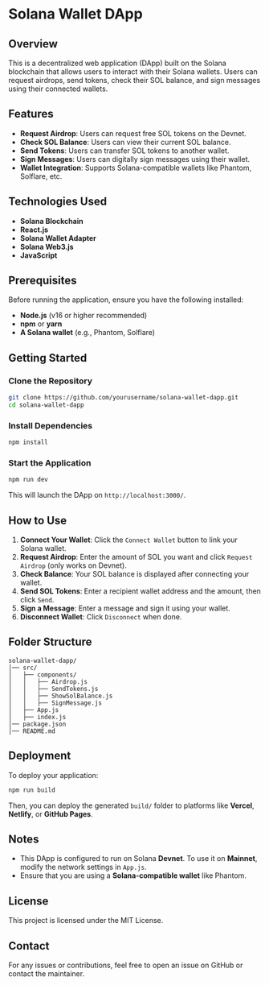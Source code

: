 # Solana Wallet DApp

## Overview
This is a decentralized web application (DApp) built on the Solana blockchain that allows users to interact with their Solana wallets. Users can request airdrops, send tokens, check their SOL balance, and sign messages using their connected wallets.

## Features
- **Request Airdrop**: Users can request free SOL tokens on the Devnet.
- **Check SOL Balance**: Users can view their current SOL balance.
- **Send Tokens**: Users can transfer SOL tokens to another wallet.
- **Sign Messages**: Users can digitally sign messages using their wallet.
- **Wallet Integration**: Supports Solana-compatible wallets like Phantom, Solflare, etc.

## Technologies Used
- **Solana Blockchain**
- **React.js**
- **Solana Wallet Adapter**
- **Solana Web3.js**
- **JavaScript**

## Prerequisites
Before running the application, ensure you have the following installed:
- **Node.js** (v16 or higher recommended)
- **npm** or **yarn**
- **A Solana wallet** (e.g., Phantom, Solflare)

## Getting Started

### Clone the Repository
```bash
git clone https://github.com/yourusername/solana-wallet-dapp.git
cd solana-wallet-dapp
```

### Install Dependencies
```bash
npm install
```

### Start the Application
```bash
npm run dev
```
This will launch the DApp on `http://localhost:3000/`.

## How to Use
1. **Connect Your Wallet**: Click the `Connect Wallet` button to link your Solana wallet.
2. **Request Airdrop**: Enter the amount of SOL you want and click `Request Airdrop` (only works on Devnet).
3. **Check Balance**: Your SOL balance is displayed after connecting your wallet.
4. **Send SOL Tokens**: Enter a recipient wallet address and the amount, then click `Send`.
5. **Sign a Message**: Enter a message and sign it using your wallet.
6. **Disconnect Wallet**: Click `Disconnect` when done.

## Folder Structure
```
solana-wallet-dapp/
│── src/
│   ├── components/
│   │   ├── Airdrop.js
│   │   ├── SendTokens.js
│   │   ├── ShowSolBalance.js
│   │   ├── SignMessage.js
│   ├── App.js
│   ├── index.js
│── package.json
│── README.md
```

## Deployment
To deploy your application:
```bash
npm run build
```
Then, you can deploy the generated `build/` folder to platforms like **Vercel**, **Netlify**, or **GitHub Pages**.

## Notes
- This DApp is configured to run on Solana **Devnet**. To use it on **Mainnet**, modify the network settings in `App.js`.
- Ensure that you are using a **Solana-compatible wallet** like Phantom.

## License
This project is licensed under the MIT License.

## Contact
For any issues or contributions, feel free to open an issue on GitHub or contact the maintainer.

